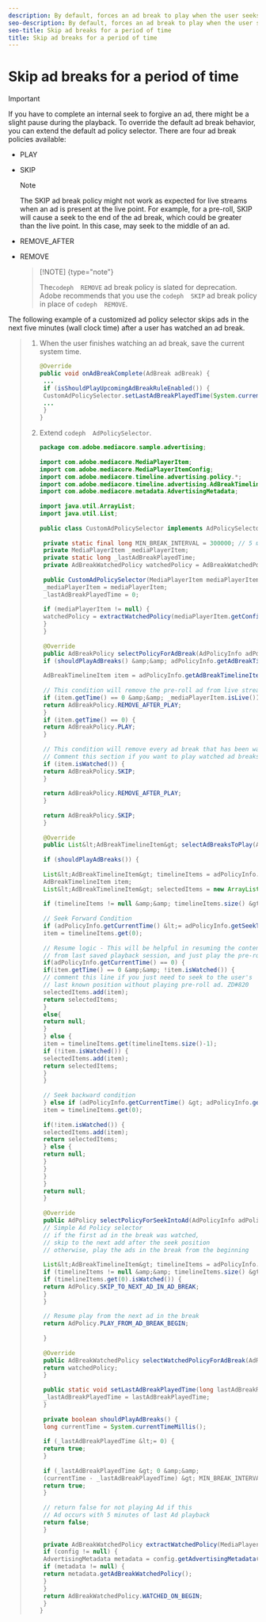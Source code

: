 ```yaml
---
description: By default, forces an ad break to play when the user seeks over an ad break. You can customize the behavior to skip an ad break if the time elapsed from a previous break completion is within a certain number of minutes.
seo-description: By default, forces an ad break to play when the user seeks over an ad break. You can customize the behavior to skip an ad break if the time elapsed from a previous break completion is within a certain number of minutes.
seo-title: Skip ad breaks for a period of time
title: Skip ad breaks for a period of time
---
```


# Skip ad breaks for a period of time

>[!IMPORTANT]
>
>If you have to complete an internal seek to forgive an ad, there might be a slight pause during the playback.
To override the default  ad break behavior, you can extend the default ad policy selector. There are four ad break policies available:

* PLAY
* SKIP
  >[!NOTE]
  >
  >The SKIP ad break policy might not work as expected for live streams when an ad is present at the live point. For example, for a pre-roll, SKIP will cause a seek to the end of the ad break, which could be greater than the live point. In this case, may seek to the middle of an ad.
  
* REMOVE_AFTER
* REMOVE
  >[!NOTE] {type="note"}
  >
  >The`codeph  REMOVE` ad break policy is slated for deprecation. Adobe recommends that you use the `codeph  SKIP` ad break policy in place of `codeph  REMOVE`.
  
The following example of a customized ad policy selector skips ads in the next five minutes (wall clock time) after a user has watched an ad break.

>1. When the user finishes watching an ad break, save the current system time.
>       
>       ```java
>       @Override 
>       public void onAdBreakComplete(AdBreak adBreak) { 
>        ... 
>        if (isShouldPlayUpcomingAdBreakRuleEnabled()) { 
>        CustomAdPolicySelector.setLastAdBreakPlayedTime(System.currentTimeMillis()); 
>        ... 
>        } 
>       }
>       ```
>       
>   
>1. Extend `codeph  AdPolicySelector`.
>       
>       ```java
>       package com.adobe.mediacore.sample.advertising; 
>        
>       import com.adobe.mediacore.MediaPlayerItem; 
>       import com.adobe.mediacore.MediaPlayerItemConfig; 
>       import com.adobe.mediacore.timeline.advertising.policy.*; 
>       import com.adobe.mediacore.timeline.advertising.AdBreakTimelineItem; 
>       import com.adobe.mediacore.metadata.AdvertisingMetadata; 
>        
>       import java.util.ArrayList; 
>       import java.util.List; 
>        
>       public class CustomAdPolicySelector implements AdPolicySelector { 
>        
>        private static final long MIN_BREAK_INTERVAL = 300000; // 5 minutes for next ad break to be played 
>        private MediaPlayerItem _mediaPlayerItem; 
>        private static long _lastAdBreakPlayedTime; 
>        private AdBreakWatchedPolicy watchedPolicy = AdBreakWatchedPolicy.WATCHED_ON_BEGIN; 
>        
>        public CustomAdPolicySelector(MediaPlayerItem mediaPlayerItem) { 
>        _mediaPlayerItem = mediaPlayerItem; 
>        _lastAdBreakPlayedTime = 0; 
>        
>        if (mediaPlayerItem != null) { 
>        watchedPolicy = extractWatchedPolicy(mediaPlayerItem.getConfig()); 
>        } 
>        } 
>        
>        @Override 
>        public AdBreakPolicy selectPolicyForAdBreak(AdPolicyInfo adPolicyInfo) { 
>        if (shouldPlayAdBreaks() &amp;&amp; adPolicyInfo.getAdBreakTimelineItems() != null) { 
>        
>        AdBreakTimelineItem item = adPolicyInfo.getAdBreakTimelineItems().get(0); 
>        
>        // This condition will remove the pre-roll ad from live stream after watching 
>        if (item.getTime() == 0 &amp;&amp; _mediaPlayerItem.isLive()) { 
>        return AdBreakPolicy.REMOVE_AFTER_PLAY; 
>        } 
>        if (item.getTime() == 0) { 
>        return AdBreakPolicy.PLAY; 
>        } 
>        
>        // This condition will remove every ad break that has been watched once. 
>        // Comment this section if you want to play watched ad breaks again. 
>        if (item.isWatched()) { 
>        return AdBreakPolicy.SKIP; 
>        } 
>        
>        return AdBreakPolicy.REMOVE_AFTER_PLAY; 
>        } 
>        
>        return AdBreakPolicy.SKIP; 
>        } 
>        
>        @Override 
>        public List&lt;AdBreakTimelineItem&gt; selectAdBreaksToPlay(AdPolicyInfo adPolicyInfo) { 
>        
>        if (shouldPlayAdBreaks()) { 
>        
>        List&lt;AdBreakTimelineItem&gt; timelineItems = adPolicyInfo.getAdBreakTimelineItems(); 
>        AdBreakTimelineItem item; 
>        List&lt;AdBreakTimelineItem&gt; selectedItems = new ArrayList&lt;AdBreakTimelineItem&gt;(); 
>        
>        if (timelineItems != null &amp;&amp; timelineItems.size() &gt; 0) { 
>        
>        // Seek Forward Condition 
>        if (adPolicyInfo.getCurrentTime() &lt;= adPolicyInfo.getSeekToTime()) { 
>        item = timelineItems.get(0); 
>        
>        // Resume logic - This will be helpful in resuming the content 
>        // from last saved playback session, and just play the pre-roll ad 
>        if(adPolicyInfo.getCurrentTime() == 0) { 
>        if(item.getTime() == 0 &amp;&amp; !item.isWatched()) { 
>        // comment this line if you just need to seek to the user's 
>        // last known position without playing pre-roll ad. ZD#820 
>        selectedItems.add(item); 
>        return selectedItems; 
>        } 
>        else{ 
>        return null; 
>        } 
>        } else { 
>        item = timelineItems.get(timelineItems.size()-1); 
>        if (!item.isWatched()) { 
>        selectedItems.add(item); 
>        return selectedItems; 
>        } 
>        } 
>        
>        // Seek backward condition 
>        } else if (adPolicyInfo.getCurrentTime() &gt; adPolicyInfo.getSeekToTime()) { 
>        item = timelineItems.get(0); 
>        
>        if(!item.isWatched()) { 
>        selectedItems.add(item); 
>        return selectedItems; 
>        } else { 
>        return null; 
>        } 
>        } 
>        } 
>        } 
>        return null; 
>        } 
>        
>        @Override 
>        public AdPolicy selectPolicyForSeekIntoAd(AdPolicyInfo adPolicyInfo) { 
>        // Simple Ad Policy selector 
>        // if the first ad in the break was watched, 
>        // skip to the next add after the seek position 
>        // otherwise, play the ads in the break from the beginning 
>        
>        List&lt;AdBreakTimelineItem&gt; timelineItems = adPolicyInfo.getAdBreakTimelineItems(); 
>        if (timelineItems != null &amp;&amp; timelineItems.size() &gt; 0) { 
>        if (timelineItems.get(0).isWatched()) { 
>        return AdPolicy.SKIP_TO_NEXT_AD_IN_AD_BREAK; 
>        } 
>        } 
>        
>        // Resume play from the next ad in the break 
>        return AdPolicy.PLAY_FROM_AD_BREAK_BEGIN; 
>        
>        } 
>        
>        @Override 
>        public AdBreakWatchedPolicy selectWatchedPolicyForAdBreak(AdPolicyInfo adPolicyInfo) { 
>        return watchedPolicy; 
>        } 
>        
>        public static void setLastAdBreakPlayedTime(long lastAdBreakPlayedTime) { 
>        _lastAdBreakPlayedTime = lastAdBreakPlayedTime; 
>        } 
>        
>        private boolean shouldPlayAdBreaks() { 
>        long currentTime = System.currentTimeMillis(); 
>        
>        if (_lastAdBreakPlayedTime &lt;= 0) { 
>        return true; 
>        } 
>        
>        if (_lastAdBreakPlayedTime &gt; 0 &amp;&amp; 
>        (currentTime - _lastAdBreakPlayedTime) &gt; MIN_BREAK_INTERVAL) { 
>        return true; 
>        } 
>        
>        // return false for not playing Ad if this 
>        // Ad occurs with 5 minutes of last Ad playback 
>        return false; 
>        } 
>        
>        private AdBreakWatchedPolicy extractWatchedPolicy(MediaPlayerItemConfig config) { 
>        if (config != null) { 
>        AdvertisingMetadata metadata = config.getAdvertisingMetadata(); 
>        if (metadata != null) { 
>        return metadata.getAdBreakWatchedPolicy(); 
>        } 
>        } 
>        return AdBreakWatchedPolicy.WATCHED_ON_BEGIN; 
>        } 
>       } 
>       
>       ```
>       
>   
>   
>   
